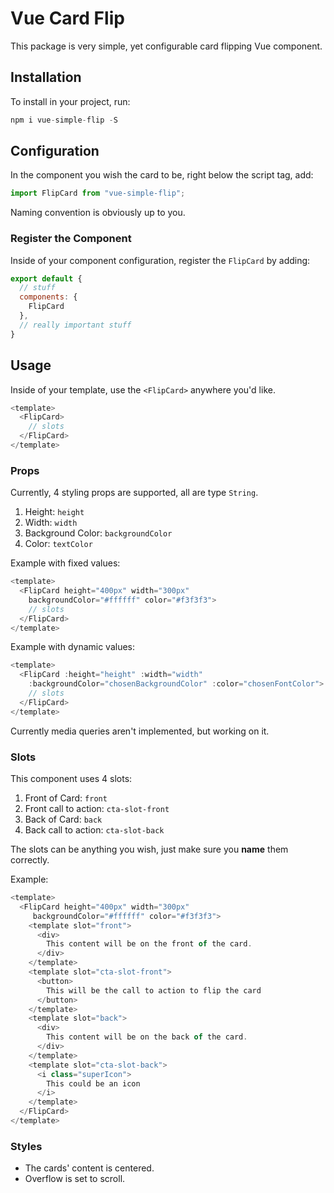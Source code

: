 # Vue Card Flip

This package is very simple, yet configurable card flipping Vue component.

## Installation

To install in your project, run:

```js
npm i vue-simple-flip -S
```

## Configuration

In the component you wish the card to be, right below the script tag, add:

```js
import FlipCard from "vue-simple-flip";
```

Naming convention is obviously up to you.

### Register the Component

Inside of your component configuration, register the `FlipCard` by adding:

```js
export default {
  // stuff
  components: {
    FlipCard
  },
  // really important stuff
}
```

## Usage

Inside of your template, use the `<FlipCard>` anywhere you'd like.

```js
<template>
  <FlipCard>
    // slots
  </FlipCard>
</template>
```

### Props

Currently, 4 styling props are supported, all are type `String`.

1. Height: `height`
2. Width: `width`
3. Background Color: `backgroundColor`
4. Color: `textColor`

Example with fixed values:

```js
<template>
  <FlipCard height="400px" width="300px"
    backgroundColor="#ffffff" color="#f3f3f3">
    // slots
  </FlipCard>
</template>
```

Example with dynamic values:

```js
<template>
  <FlipCard :height="height" :width="width"
    :backgroundColor="chosenBackgroundColor" :color="chosenFontColor">
    // slots
  </FlipCard>
</template>
```

Currently media queries aren't implemented, but working on it.

### Slots

This component uses 4 slots:

1. Front of Card: `front`
2. Front call to action: `cta-slot-front`
3. Back of Card: `back`
4. Back call to action: `cta-slot-back`

The slots can be anything you wish, just make sure you **name** them correctly.

Example:

```js
<template>
  <FlipCard height="400px" width="300px"
     backgroundColor="#ffffff" color="#f3f3f3">
    <template slot="front">
      <div>
        This content will be on the front of the card.
      </div>
    </template>
    <template slot="cta-slot-front">
      <button>
        This will be the call to action to flip the card
      </button>
    </template>
    <template slot="back">
      <div>
        This content will be on the back of the card.
      </div>
    </template>
    <template slot="cta-slot-back">
      <i class="superIcon">
        This could be an icon
      </i>
    </template>
  </FlipCard>
</template>
```

### Styles

- The cards' content is centered.
- Overflow is set to scroll.
